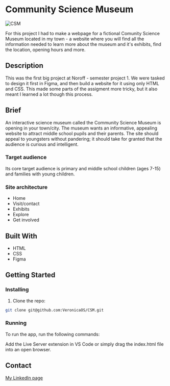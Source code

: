 # Community Science Museum

![CSM](https://github.com/VeronicaOS/CSM/assets/126082037/f03185d7-826c-4372-87c0-5664b7784b41)

For this project I had to make a webpage for a fictional Comunity Science Museum located in my town - a website where you will find all the information needed to learn more about the museum and it's exhibits, find the location, opening hours and more.

## Description

This was the first big project at Noroff - semester project 1. We were tasked to design it first in Figma, and then build a website for it using only HTML and CSS. This made some parts of the assigment more tricky, but it also meant I learned a lot though this process. 

## Brief

An interactive science museum called the Community Science Museum is opening in your town/city. The museum wants an informative, appealing website to attract middle school pupils and their parents. The site should appeal to youngsters without pandering; it should take for granted that the audience is curious and intelligent.

### Target audience
Its core target audience is primary and middle school children (ages 7-15) and families with young children.

### Site architecture
- Home
- Visit/contact
- Exhibits
- Explore
- Get involved

## Built With

- HTML
- CSS
- Figma

## Getting Started

### Installing

1. Clone the repo:

```bash
git clone git@github.com:VeronicaOS/CSM.git
```

### Running

To run the app, run the following commands:

Add the Live Server extension in VS Code or simply drag the index.html file into an open browser.

## Contact

[My LinkedIn page](www.linkedin.com)
